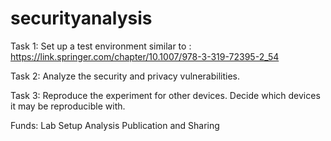 # securityanalysis
Task 1: Set up a test environment similar to :
https://link.springer.com/chapter/10.1007/978-3-319-72395-2_54

Task 2: Analyze the security and privacy vulnerabilities.

Task 3: Reproduce the experiment for other devices. Decide which devices it may be reproducible with. 


Funds: 
  Lab Setup
  Analysis
  Publication and Sharing
  
